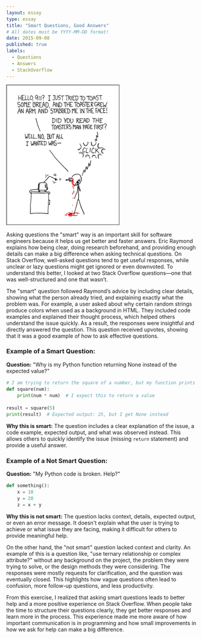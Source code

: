 ```yaml
---
layout: essay
type: essay
title: "Smart Questions, Good Answers"
# All dates must be YYYY-MM-DD format!
date: 2015-09-08
published: true
labels:
  - Questions
  - Answers
  - StackOverflow
---
```


<img width="300px" class="rounded float-start pe-4" src="../img/smart-questions/rtfm.png">

Asking questions the "smart" way is an important skill for software engineers because it helps us get better and faster answers. Eric Raymond explains how being clear, doing research beforehand, and providing enough details can make a big difference when asking technical questions. On Stack Overflow, well-asked questions tend to get useful responses, while unclear or lazy questions might get ignored or even downvoted. To understand this better, I looked at two Stack Overflow questions—one that was well-structured and one that wasn’t.

The "smart" question followed Raymond’s advice by including clear details, showing what the person already tried, and explaining exactly what the problem was. For example, a user asked about why certain random strings produce colors when used as a background in HTML. They included code examples and explained their thought process, which helped others understand the issue quickly. As a result, the responses were insightful and directly answered the question. This question received upvotes, showing that it was a good example of how to ask effective questions.

### Example of a Smart Question:
**Question:** "Why is my Python function returning None instead of the expected value?"

```python
# I am trying to return the square of a number, but my function prints None. What am I doing wrong?
def square(num):
    print(num * num)  # I expect this to return a value

result = square(5)
print(result)  # Expected output: 25, but I get None instead
```

**Why this is smart:** The question includes a clear explanation of the issue, a code example, expected output, and what was observed instead. This allows others to quickly identify the issue (missing `return` statement) and provide a useful answer.

### Example of a Not Smart Question:
**Question:** "My Python code is broken. Help?"

```python
def something():
    x = 10
    y = 20
    z = x + y
```

**Why this is not smart:** The question lacks context, details, expected output, or even an error message. It doesn't explain what the user is trying to achieve or what issue they are facing, making it difficult for others to provide meaningful help.

On the other hand, the "not smart" question lacked context and clarity. An example of this is a question like, "use ternary relationship or complex attribute?" without any background on the project, the problem they were trying to solve, or the design methods they were considering. The responses were mostly requests for clarification, and the question was eventually closed. This highlights how vague questions often lead to confusion, more follow-up questions, and less productivity.

From this exercise, I realized that asking smart questions leads to better help and a more positive experience on Stack Overflow. When people take the time to structure their questions clearly, they get better responses and learn more in the process. This experience made me more aware of how important communication is in programming and how small improvements in how we ask for help can make a big difference.


